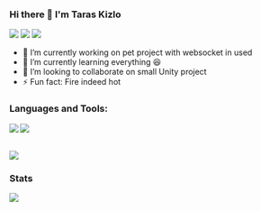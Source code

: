 ### Hi there 👋 I'm Taras Kizlo

![](http://estruyf-github.azurewebsites.net/api/VisitorHit?user=iamprovidence&repo=github-visitors-badge&countColorcountColor&countColor=%23105FAB)
[![](https://img.shields.io/badge/-@iamprovidence-%23181717?style=for-the-badge&logo=github)](https://github.com/iamprovidence)
[![](https://img.shields.io/badge/-Taras%20Kizlo-blue?style=for-the-badge&logo=Linkedin&logoColor=white&link=https://www.linkedin.com/in/taras-kizlo-b5907518b/)](https://www.linkedin.com/in/taras-kizlo-b5907518b/)

- 🔭 I’m currently working on pet project with websocket in used
- 🌱 I’m currently learning everything :satisfied:
- 👯 I’m looking to collaborate on small Unity project
- ⚡ Fun fact: Fire indeed hot


### Languages and Tools:

<img align="left" src="https://img.shields.io/badge/c%23%20-%23239120.svg?&style=for-the-badge&logo=c-sharp&logoColor=white"/>
<img align="left" src="https://img.shields.io/badge/angular%20-%23DD0031.svg?&style=for-the-badge&logo=angular&logoColor=white"/>

<br/>
<br/>

![](https://github-readme-stats.vercel.app/api/top-langs/?username=iamprovidence&layout=compact&title_color=2F374F)

### Stats

![](https://github-readme-stats.vercel.app/api?username=iamprovidence&show_icons=true&hide=contribs,stars&title_color=2F374F&icon_color=2F374F&text_color=7B89B0)
